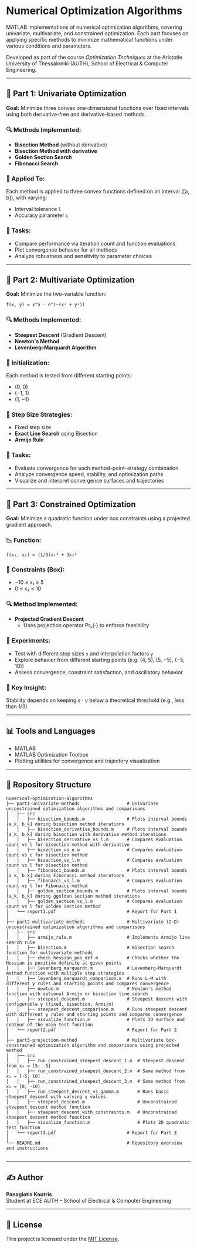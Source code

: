 # Numerical Optimization Algorithms

MATLAB implementations of numerical optimization algorithms, covering univariate, multivariate, and constrained optimization. Each part focuses on applying specific methods to minimize mathematical functions under various conditions and parameters.

Developed as part of the course *Optimization Techniques* at the Aristotle University of Thessaloniki (AUTH), School of Electrical & Computer Engineering.

---

## 📘 Part 1: Univariate Optimization

**Goal:** Minimize three convex one-dimensional functions over fixed intervals using both derivative-free and derivative-based methods.

### 🔍 Methods Implemented:
- **Bisection Method** (without derivative)
- **Bisection Method with derivative**
- **Golden Section Search**
- **Fibonacci Search**

### 🧪 Applied To:
Each method is applied to three convex functions defined on an interval \([a, b]\), with varying:
- Interval tolerance `l`
- Accuracy parameter `ε`

### 🔧 Tasks:
- Compare performance via iteration count and function evaluations
- Plot convergence behavior for all methods
- Analyze robustness and sensitivity to parameter choices

---

## 📘 Part 2: Multivariate Optimization

**Goal:** Minimize the two-variable function:

`f(x, y) = x^5 · e^(−(x² + y²))`

### 🔍 Methods Implemented:
- **Steepest Descent** (Gradient Descent)
- **Newton's Method**
- **Levenberg–Marquardt Algorithm**

### 🚀 Initialization:
Each method is tested from different starting points:
- (0, 0)
- (−1, 1)
- (1, −1)

### 🧭 Step Size Strategies:
- Fixed step size
- **Exact Line Search** using Bisection
- **Armijo Rule**

### 🔧 Tasks:
- Evaluate convergence for each method–point–strategy combination
- Analyze convergence speed, stability, and optimization paths
- Visualize and interpret convergence surfaces and trajectories

---

## 📘 Part 3: Constrained Optimization

**Goal:** Minimize a quadratic function under box constraints using a projected gradient approach.

### 📉 Function:

`f(x₁, x₂) = (1/3)x₁² + 3x₂²`


### 📐 Constraints (Box):
- −10 ≤ x₁ ≤ 5  
- 0 ≤ x₂ ≤ 10


### 🔍 Method Implemented:
- **Projected Gradient Descent**
  - Uses projection operator Prₓ{·}  to enforce feasibility

### 🧪 Experiments:
- Test with different step sizes `s` and interpolation factors `γ`
- Explore behavior from different starting points (e.g. (4, 5), (5, −5), (−5, 10))
- Assess convergence, constraint satisfaction, and oscillatory behavior

### 🧠 Key Insight:
Stability depends on keeping *s · γ*  below a theoretical threshold (e.g., less than 1/3)

---

## 📊 Tools and Languages

- MATLAB
- MATLAB Optimization Toolbox 
- Plotting utilities for convergence and trajectory visualization

---

## 📁 Repository Structure

```
numerical-optimization-algorithms
├── part1-univariate-methods                  # Univariate unconstrained optimization algorithms and comparisons
│   ├── src
│   │   ├── bisection_bounds.m                # Plots interval bounds [a_k, b_k] during bisection method iterations
│   │   ├── bisection_derivative_bounds.m     # Plots interval bounds [a_k, b_k] during bisection with derivative method iterations
│   │   ├── bisection_derivative_vs_l.m       # Compares evaluation count vs l for bisection method with derivative
│   │   ├── bisection_vs_e.m                  # Compares evaluation count vs ε for bisection method
│   │   ├── bisection_vs_l.m                  # Compares evaluation count vs l for bisection method
│   │   ├── fibonacci_bounds.m                # Plots interval bounds [a_k, b_k] during Fibonacci method iterations
│   │   ├── fibonacci_vs_l.m                  # Compares evaluation count vs l for Fibonacci method
│   │   ├── golden_section_bounds.m           # Plots interval bounds [a_k, b_k] during ggolden section method iterations
│   │   ├── golden_section_vs_l.m             # Compares evaluation count vs l for Golden Section method
│   └── report1.pdf                           # Report for Part 1
│
├── part2-multivariate-methods                # Multivariate (2-D) unconstrained optimization algorithms and comparisons
│   ├── src
│   │   ├── armijo_rule.m                     # Implements Armijo line search rule
│   │   ├── bisection.m                       # Bisection search function for multivariate methods
│   │   ├── check_hessian_pos_def.m           # Checks whether the Hessian is positive definite at given points
│   │   ├── levenberg_marquardt.m             # Levenberg-Marquardt method function with multiple step strategies
│   │   ├── levenberg_marquardt_comparison.m  # Runs L-M with different γ rules and starting points and compares convergence
│   │   ├── newton.m                          # Newton's method function with optional Armijo or bisection line search
│   │   ├── steepest_descent.m                # Steepest descent with configurable γ (fixed, bisection, Armijo)
│   │   ├── steepest_descent_comparison.m     # Runs steepest descent with different γ rules and starting points and compares convergence
│   │   ├── visualize_function.m              # Plots 3D surface and contour of the main test function
│   └── report2.pdf                           # Report for Part 2
│
├── part3-projection-method                   # Multivariate box-constrained optimization algorithm and comparisons using projected method
│   ├── src
│   │   ├── run_constrained_steepest_descent_1.m  # Steepest descent from x₀ = [5; -5]
│   │   ├── run_constrained_steepest_descent_2.m  # Same method from x₀ = [-5; 10]
│   │   ├── run_constrained_steepest_descent_3.m  # Same method from x₀ = [8; -10]
│   │   ├── run_steepest_descent_vs_gamma.m       # Runs basic steepest descent with varying γ values 
│   │   ├── steepest_descent.m                    # Unconstrained steepest descent method function 
│   │   ├── steepest_descent_with_constraints.m   # Unconstrained steepest descent method function 
│   │   ├── visualize_function.m                  # Plots 2D quadratic test function 
│   └── report3.pdf                           # Report for Part 3
│
└── README.md                                 # Repository overview and instructions


```

---

## ✍️ Author

**Panagiotis Koutris**  
Student at ECE AUTH – School of Electrical & Computer Engineering

---

## 📄 License

This project is licensed under the [MIT License](https://opensource.org/licenses/MIT).

